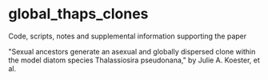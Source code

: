 # global_thaps_clones

Code, scripts, notes and supplemental information supporting the paper

  "Sexual ancestors generate an asexual and globally dispersed clone
  within the model diatom species Thalassiosira pseudonana,"  by Julie
  A. Koester, et al.
